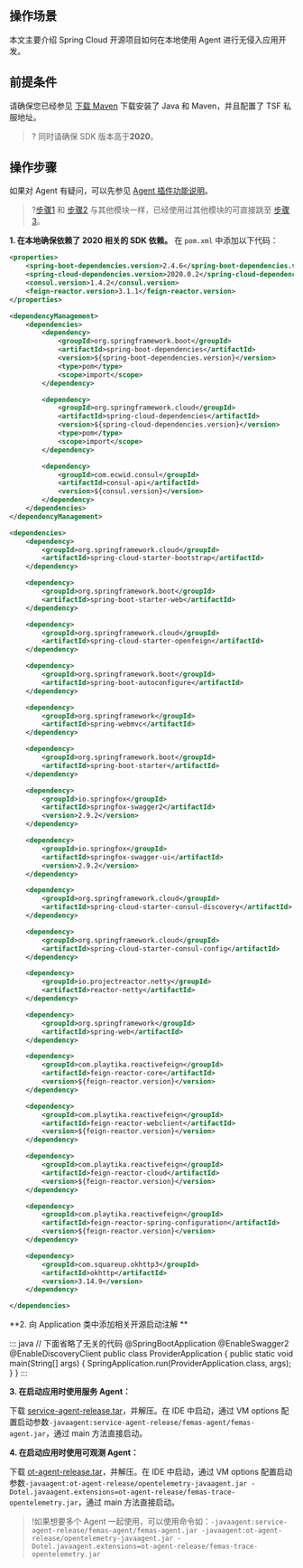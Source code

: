 ## 操作场景
本文主要介绍 Spring Cloud 开源项目如何在本地使用 Agent 进行无侵入应用开发。

## 前提条件
请确保您已经参见 [下载 Maven](https://cloud.tencent.com/document/product/649/20231) 下载安装了 Java 和 Maven，并且配置了 TSF 私服地址。

> ? 同时请确保 SDK 版本高于**2020**。

## 操作步骤
如果对 Agent 有疑问，可以先参见 [Agent 插件功能说明](https://cloud.tencent.com/document/product/649/79177)。

>?[步骤1](#step1) 和 [步骤2](#step2) 与其他模块一样，已经使用过其他模块的可直接跳至 [步骤3](#step3)。

[](id:step1)
**1. 在本地确保依赖了 2020 相关的 SDK 依赖。**
在 `pom.xml` 中添加以下代码：
```xml
<properties>
    <spring-boot-dependencies.version>2.4.6</spring-boot-dependencies.version>
    <spring-cloud-dependencies.version>2020.0.2</spring-cloud-dependencies.version>
    <consul.version>1.4.2</consul.version>
    <feign-reactor.version>3.1.1</feign-reactor.version>
</properties>

<dependencyManagement>
    <dependencies>
        <dependency>
            <groupId>org.springframework.boot</groupId>
            <artifactId>spring-boot-dependencies</artifactId>
            <version>${spring-boot-dependencies.version}</version>
            <type>pom</type>
            <scope>import</scope>
        </dependency>

        <dependency>
            <groupId>org.springframework.cloud</groupId>
            <artifactId>spring-cloud-dependencies</artifactId>
            <version>${spring-cloud-dependencies.version}</version>
            <type>pom</type>
            <scope>import</scope>
        </dependency>

        <dependency>
            <groupId>com.ecwid.consul</groupId>
            <artifactId>consul-api</artifactId>
            <version>${consul.version}</version>
        </dependency>
    </dependencies>
</dependencyManagement>

<dependencies>
    <dependency>
        <groupId>org.springframework.cloud</groupId>
        <artifactId>spring-cloud-starter-bootstrap</artifactId>
    </dependency>

    <dependency>
        <groupId>org.springframework.boot</groupId>
        <artifactId>spring-boot-starter-web</artifactId>
    </dependency>

    <dependency>
        <groupId>org.springframework.cloud</groupId>
        <artifactId>spring-cloud-starter-openfeign</artifactId>
    </dependency>

    <dependency>
        <groupId>org.springframework.boot</groupId>
        <artifactId>spring-boot-autoconfigure</artifactId>
    </dependency>

    <dependency>
        <groupId>org.springframework</groupId>
        <artifactId>spring-webmvc</artifactId>
    </dependency>

    <dependency>
        <groupId>org.springframework.boot</groupId>
        <artifactId>spring-boot-starter</artifactId>
    </dependency>

    <dependency>
        <groupId>io.springfox</groupId>
        <artifactId>springfox-swagger2</artifactId>
        <version>2.9.2</version>
    </dependency>

    <dependency>
        <groupId>io.springfox</groupId>
        <artifactId>springfox-swagger-ui</artifactId>
        <version>2.9.2</version>
    </dependency>

    <dependency>
        <groupId>org.springframework.cloud</groupId>
        <artifactId>spring-cloud-starter-consul-discovery</artifactId>
    </dependency>

    <dependency>
        <groupId>org.springframework.cloud</groupId>
        <artifactId>spring-cloud-starter-consul-config</artifactId>
    </dependency>

    <dependency>
        <groupId>io.projectreactor.netty</groupId>
        <artifactId>reactor-netty</artifactId>
    </dependency>

    <dependency>
        <groupId>org.springframework</groupId>
        <artifactId>spring-web</artifactId>
    </dependency>

    <dependency>
        <groupId>com.playtika.reactivefeign</groupId>
        <artifactId>feign-reactor-core</artifactId>
        <version>${feign-reactor.version}</version>
    </dependency>

    <dependency>
        <groupId>com.playtika.reactivefeign</groupId>
        <artifactId>feign-reactor-webclient</artifactId>
        <version>${feign-reactor.version}</version>
    </dependency>

    <dependency>
        <groupId>com.playtika.reactivefeign</groupId>
        <artifactId>feign-reactor-cloud</artifactId>
        <version>${feign-reactor.version}</version>
    </dependency>

    <dependency>
        <groupId>com.playtika.reactivefeign</groupId>
        <artifactId>feign-reactor-spring-configuration</artifactId>
        <version>${feign-reactor.version}</version>
    </dependency>

    <dependency>
        <groupId>com.squareup.okhttp3</groupId>
        <artifactId>okhttp</artifactId>
        <version>3.14.9</version>
    </dependency>

</dependencies>
```
**[](id:step2)2. 向 Application 类中添加相关开源启动注解 **

<dx-codeblock>
:::  java
// 下面省略了无关的代码
@SpringBootApplication
@EnableSwagger2
@EnableDiscoveryClient
public class ProviderApplication {
    public static void main(String[] args) {
        SpringApplication.run(ProviderApplication.class, args);
    }
}
:::
</dx-codeblock>

**[](id:step3)3. 在启动应用时使用服务 Agent：**

下载 [service-agent-release.tar](https://tsf-doc-attachment-1300555551.cos.ap-guangzhou.myqcloud.com/%E5%85%AC%E6%9C%89%E4%BA%91/jvm%E7%9B%91%E6%8E%A7/service-agent-release.tar)，并解压。在 IDE 中启动，通过 VM options 配置启动参数`-javaagent:service-agent-release/femas-agent/femas-agent.jar`，通过 main 方法直接启动。

**[](id:step4)4. 在启动应用时使用可观测 Agent：**

下载 [ot-agent-release.tar](https://tsf-doc-attachment-1300555551.cos.ap-guangzhou.myqcloud.com/%E5%85%AC%E6%9C%89%E4%BA%91/jvm%E7%9B%91%E6%8E%A7/ot-agent-release.tar)，并解压。在 IDE 中启动，通过 VM options 配置启动参数`-javaagent:ot-agent-release/opentelemetry-javaagent.jar -Dotel.javaagent.extensions=ot-agent-release/femas-trace-opentelemetry.jar`，通过 main 方法直接启动。

>!如果想要多个 Agent 一起使用，可以使用命令如：`-javaagent:service-agent-release/femas-agent/femas-agent.jar -javaagent:ot-agent-release/opentelemetry-javaagent.jar -Dotel.javaagent.extensions=ot-agent-release/femas-trace-opentelemetry.jar`

